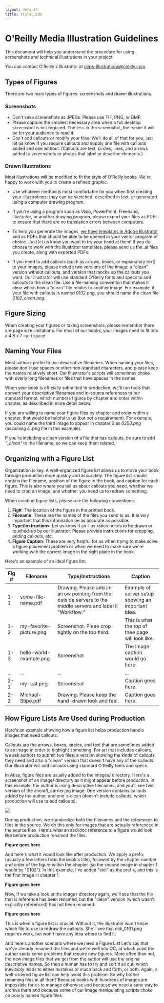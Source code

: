 ```yaml
---
layout: default
title: styleguide
---
```

# O'Reilly Media Illustration Guidelines

This document will help you understand the procedure for using screenshots and technical illustrations in your project.

You can contact O'Reilly's Illustrator at <a href="mailto:dcps-illustrations@oreilly.com">dcps-illustrations@oreilly.com</a>.

## Types of Figures

There are two main types of figures: screenshots and drawn illustrations.

### Screenshots

*	Don't save screenshots as JPEGs. Please use TIF, PNG, or BMP.
*	Please capture the smallest necessary area when a full desktop screenshot is not required. The less in the screenshot, the easier it will be for your audience to read it.
*	Don't add callouts or modify your files. We'll do all of that for you; just let us know if you require callouts and supply one file with callouts added and one without. (Callouts are text, circles, lines, and arrows added to screenshots or photos that label or describe elements.)

### Drawn Illustrations

Most illustrations will be modified to fit the style of O'Reilly books. We're happy to work with you to create a refined graphic.

* Use whatever method is most comfortable for you when first creating your illlustrations: they can be sketched, described in text, or generated using a computer drawing program. 

* If you're using a program such as Visio, PowerPoint, Freehand, Illustrator, or another drawing program, please export your files as PDFs to ensure that there are no translation errors between computers.

* To help you generate the images, [we have templates in Adobe Illustrator](image-stuff.zip) and as PDFs that should be able to be opened in your vector program of choice. Just let us know you want to try your hand at them! If you do choose to work with the Illustrator templates, please send us the .ai files you create, along with exported PDFs. 

* If you need to add callouts (such as arrows, boxes, or explanatory text) to your images, please include two versions of the image: a "clean" version without callouts, and version that mocks up the callouts you want. Our Illustrator will use standard O'Reilly fonts and specs to add callouts to the clean file. Use a file-naming convention that makes it clear which how a "clean" file relates to another image. For example, if your file with callouts is named *0102.png*, you should name the clean file *0102_clean.png*.

## Figure Sizing

When creating your figures or taking screenshots, please remember there are page size limitations. For most of our books, your images need to fit into a 4.8 x 7 inch space.

## Naming Your Files

Most authors prefer to use descriptive filenames. When naming your files, please don't use spaces or other non-standard characters, and please keep the names relatively short. Our Illustrator's scripts will sometimes choke with overly long filenames or files that have spaces in the names.

When your book is officially submitted to production, we'll run tools that convert your descriptive filenames and in-source references to our standard format, which numbers figures by chapter and order within chapter, as described in more detail below.

If you are willing to name your figure files by chapter and order within a chapter, that would be helpful to us (but not a requirement). For example, you could name the third image to appear in chapter 2 as *0203.png* (assuming a .png file in this example). 

If you're including a clean version of a file that has callouts, be sure to add *"_clean"* to the filename, so we can keep them related.

## Organizing with a Figure List

Organization is key. A well-organized figure list allows us to move your book through production more quickly and accurately. The figure list should contain the filename, position of the figure in the book, and caption for each figure. This is also where you tell us about callouts you need, whether we need to crop an image, and whether you need us to redraw something.

When creating figure lists, please use the following conventions:

1. **Fig#**: The location of the figure in the printed book.
2. **Filename**: These are the names of the files you send to us. It is very important that this information be as accurate as possible.
3. **Type/Instructions**: Let us know if an illustration needs to be drawn or touched-up by our illustrator. Please provide instructions for cropping, adding callouts, etc.
4. **Figure Caption**: These are very helpful for us when trying to make solve a figure placement problem or when we need to make sure we're working with the correct image in the right place in the book.
 
Here's an example of an ideal figure list.

Fig #   |   Filename   | Type/Instructions   |  Caption
 --- | --- | --- | ---
 1-1 | some-file-name.pdf | Drawing. Please add an arrow pointing from the outside servers to the middle servers and label it "Workflow."   | Example of server setup showing an important idea.
 1-2 | my-favorite-picture.png | Screenshot. Pleae crop tightly on the top third. | This is what the top of thee page will look like.
 1-3 | hello-world-example.png | Screenshot | The image caption would go here.
 ... | ... | ... | ...
 2-1 | my-cat.png | Screenshot | Caption goes here.
 2-2 | Michael-Stipe.pdf | Drawing. Please keep the hand-drawn look and feel. | Caption goes here.
 
## How Figure Lists Are Used during Production

Here's an example showing how a figure list helps production handle images that need callouts.

Callouts are the arrows, boxes, circles, and text that are sometimes added to an image in order to highlight something. For art that includes callouts, we ask authors to submit two files: a version showing the kinds of callouts they need and also a "clean" version that doesn't have any of the callouts. Our illustrator will add callouts using standard O'Reilly fonts and specs. 

In Atlas, figure files are usually added to the images/ directory. Here's a screenshot of an image/ directory as it might appear before production. In this example, the author is using descriptive filenames, and you'll see two version of the aircraft_carrier.jpg image. One version contains callouts added by the author, and one is clean (doesn't include callouts, which production will use to add callouts).

![](/images-dir-preproduction.png)

During production, we standardize both the filenames and the references to files in the source. We do this only for images that are actually referenced in the source files. Here's what an asciidoc reference to a figure would look like before production renamed the files:

**Figure goes here**

And here's what it would look like after production. We apply a prefix (usually a few letters from the book's title), followed by the chapter number and order of the figure within the chapter (so the second image in chapter 1 would be "0102"). In this example, I've added "eidi" as the prefix, and this is the first image in chapter 1:

**Figure goes here**

Now, if we take a look at the images directory again, we'll see that the file that is reference has been renamed, but the "clean" version (which wasn't explicitly referenced) has not been renamed:

**Figure goes here**

This is when a figure list is crucial. Without it, the illustrator won't know which file to use to redraw the callouts. She'll see that eidi_0101.png requires work, but won't have any idea where to find it.

And here's another scenario where we need a Figure List
Let's say that we've already renamed the files and we're well into QC, at which point the author spots some problems that require new figures. More often than not, the new image files that we get from the author will use the original descriptive names. So then a human has to try and sort it all out, which inevitably leads to either mistakes or much back and forth, or both. Again, a well-ordered figure list can help avoid this problem.
So why bother renaming files at all then?
Because books with hundreds of images are impossible for us to manage otherwise and because we need a sane way to archive them and because some of our image manipulating scripts choke on poorly named figure files. 







